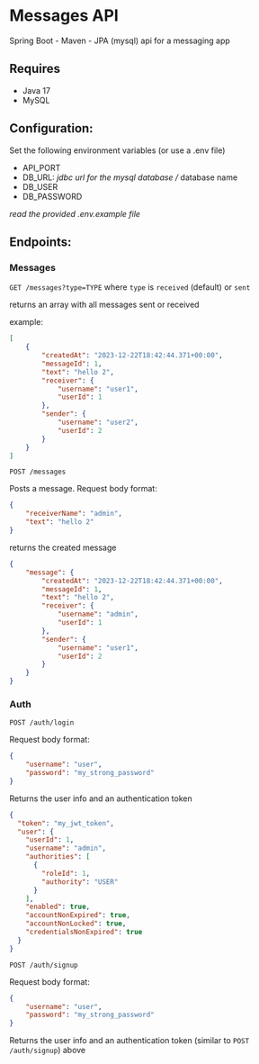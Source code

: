 # Messages API

Spring Boot - Maven - JPA (mysql) api for a messaging app

## Requires 
 - Java 17
 - MySQL

## Configuration:
Set the following environment variables (or use a .env file)
 - API_PORT
 - DB_URL: _jdbc url for the mysql database_  */* database name
 - DB_USER
 - DB_PASSWORD

_read the provided .env.example file_
## Endpoints:
### Messages
```GET /messages?type=TYPE```
where ```type``` is ```received``` (default) or ```sent```

returns an array with all messages sent or received

example: 
```json
[
    {
        "createdAt": "2023-12-22T18:42:44.371+00:00",
        "messageId": 1,
        "text": "hello 2",
        "receiver": {
            "username": "user1",
            "userId": 1
        },
        "sender": {
            "username": "user2",
            "userId": 2
        }
    }
]

```

```POST /messages```

Posts a message. Request body format:

```json
{
    "receiverName": "admin",
    "text": "hello 2"
}
```
returns the created message

```json
{
    "message": {
        "createdAt": "2023-12-22T18:42:44.371+00:00",
        "messageId": 1,
        "text": "hello 2",
        "receiver": {
            "username": "admin",
            "userId": 1
        },
        "sender": {
            "username": "user1",
            "userId": 2
        }
    }
}
```

### Auth

```POST /auth/login```

Request body format:

```json
{
    "username": "user",
    "password": "my_strong_password"
}
```

Returns the user info and an authentication token

```json
{
  "token": "my_jwt_token",
  "user": {
    "userId": 1,
    "username": "admin",
    "authorities": [
      {
        "roleId": 1,
        "authority": "USER"
      }
    ],
    "enabled": true,
    "accountNonExpired": true,
    "accountNonLocked": true,
    "credentialsNonExpired": true
  }
}
```

```POST /auth/signup```

Request body format:

```json
{
    "username": "user",
    "password": "my_strong_password"
}
```

Returns the user info and an authentication token (similar to ```POST /auth/signup```) above